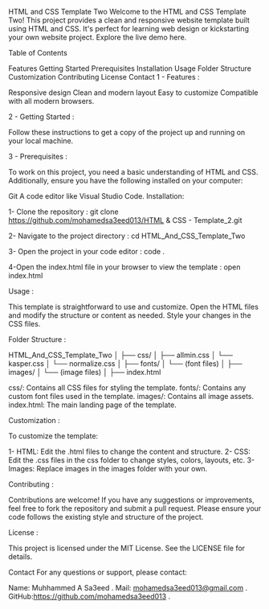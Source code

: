 HTML and CSS Template Two Welcome to the HTML and CSS Template Two! This project provides a clean and responsive website template built using HTML and CSS. It's perfect for learning web design or kickstarting your own website project. Explore the live demo here.

Table of Contents

Features Getting Started Prerequisites Installation Usage Folder Structure Customization Contributing License Contact 1 - Features :

Responsive design Clean and modern layout Easy to customize Compatible with all modern browsers.

2 - Getting Started :

Follow these instructions to get a copy of the project up and running on your local machine.

3 - Prerequisites :

To work on this project, you need a basic understanding of HTML and CSS. Additionally, ensure you have the following installed on your computer:

Git A code editor like Visual Studio Code. Installation:

1- Clone the repository : git clone https://github.com/mohamedsa3eed013/HTML & CSS - Template_2.git

2- Navigate to the project directory : cd HTML_And_CSS_Template_Two

3- Open the project in your code editor : code .

4-Open the index.html file in your browser to view the template : open index.html

Usage :

This template is straightforward to use and customize. Open the HTML files and modify the structure or content as needed. Style your changes in the CSS files.

Folder Structure :

HTML_And_CSS_Template_Two │ ├── css/ │ ├── allmin.css │ └── kasper.css │ └── normalize.css │ ├── fonts/ │ └── (font files) │ ├── images/ │ └── (image files) │ ├── index.html

css/: Contains all CSS files for styling the template. fonts/: Contains any custom font files used in the template. images/: Contains all image assets. index.html: The main landing page of the template.

Customization :

To customize the template:

1- HTML: Edit the .html files to change the content and structure. 2- CSS: Edit the .css files in the css folder to change styles, colors, layouts, etc. 3- Images: Replace images in the images folder with your own.

Contributing :

Contributions are welcome! If you have any suggestions or improvements, feel free to fork the repository and submit a pull request. Please ensure your code follows the existing style and structure of the project.

License :

This project is licensed under the MIT License. See the LICENSE file for details.

Contact For any questions or support, please contact:

Name: Muhhammed A Sa3eed . Mail: mohamedsa3eed013@gmail.com . GitHub:https://github.com/mohamedsa3eed013 .
